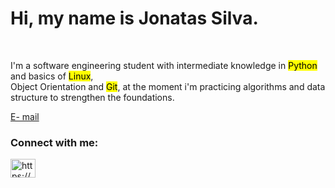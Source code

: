  <h1><b>Hi, my name is Jonatas Silva.</b></h1><br>
 
 <p>
    I'm a software engineering student with intermediate knowledge in <mark>Python</mark> and basics of <mark>Linux</mark>,<br>
    Object Orientation and <mark>Git</mark>, at the moment i'm practicing algorithms and data structure to strengthen the foundations.
 </p>
 <a href=mailto:jonatassilvaemanuel@gmail.com?subject=Contact HTML">E- mail</a>
 
<!--<div style="display: inline_block"><br>
<img align="center" alt="jo-linux" height="30" width="40" src="https://cdn.jsdelivr.net/gh/devicons/devicon/icons/linux/linux-original.svg" />
<img align="center" alt="jo-py" height="30" width="40" src="https://cdn.jsdelivr.net/gh/devicons/devicon/icons/python/python-original.svg" />          
</div>--> 
 
<h3 align="left">Connect with me:</h3>
<p align="left">
<a href="https://www.linkedin.com/in/jonatasemanuell/" target="blank"><img align="center" src="https://raw.githubusercontent.com/rahuldkjain/github-profile-readme-generator/master/src/images/icons/Social/linked-in-alt.svg" alt="https://www.linkedin.com/in/jonatasemanuell/" target="_blank" height="30" width="40"/></a>
</p>


